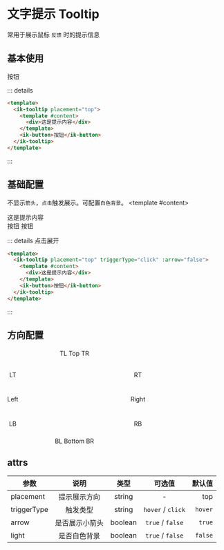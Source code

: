 # 文字提示 Tooltip

常用于展示鼠标 `反馈` 时的提示信息

## 基本使用

<ik-tooltip placement="top">
  <template #content>
    <div>这是提示内容</div>
  </template>
  <ik-button>按钮</ik-button>
</ik-tooltip>

::: details

```html
<template>
  <ik-tooltip placement="top">
    <template #content>
      <div>这是提示内容</div>
    </template>
    <ik-button>按钮</ik-button>
  </ik-tooltip>
</template>
```

:::

## 基础配置

不显示`箭头`，`点击`触发展示。可配置`白色背景`。
<ik-space>
<ik-tooltip placement="top" triggerType="click" :arrow="false">
<template #content>

<div>这是提示内容</div>
</template>
<ik-button>按钮</ik-button>
</ik-tooltip>

  <ik-tooltip placement="top" light triggerType="click" arrow>
    <template #content>
      <div>这是提示内容</div>
    </template>
    <ik-button>按钮</ik-button>
  </ik-tooltip>
</ik-space>

::: details 点击展开

```html
<template>
  <ik-tooltip placement="top" triggerType="click" :arrow="false">
    <template #content>
      <div>这是提示内容</div>
    </template>
    <ik-button>按钮</ik-button>
  </ik-tooltip>
</template>
```

:::

## 方向配置

<div class="box">

<div class="box1">
<ik-tooltip placement="left-start">
  <template #content>
    <div>文字提示</div>
  </template>
  <ik-button>LT</ik-button>
</ik-tooltip>
<ik-tooltip placement="left">
  <template #content>
    <div>文字提示</div>
  </template>
  <ik-button>Left</ik-button>
</ik-tooltip>
<ik-tooltip placement="left-end">
  <template #content>
    <div>文字提示</div>
  </template>
  <ik-button>LB</ik-button>
</ik-tooltip>
</div>

<div class="box2">
<div class="box2-top">
<ik-tooltip placement="top-start">
  <template #content>
    <div>文字提示</div>
  </template>
  <ik-button>TL</ik-button>
</ik-tooltip>
<ik-tooltip placement="top">
  <template #content>
    <div>文字提示</div>
  </template>
  <ik-button>Top</ik-button>
</ik-tooltip>
<ik-tooltip placement="top-end">
  <template #content>
    <div>文字提示</div>
  </template>
  <ik-button>TR</ik-button>
</ik-tooltip>
</div>
<div class="box2-bottom">
<ik-tooltip placement="bottom-start">
  <template #content>
    <div>文字提示</div>
  </template>
  <ik-button>BL</ik-button>
</ik-tooltip>
<ik-tooltip placement="bottom">
  <template #content>
    <div>文字提示</div>
  </template>
  <ik-button>Bottom</ik-button>
</ik-tooltip>
<ik-tooltip placement="bottom-end">
  <template #content>
    <div>文字提示</div>
  </template>
  <ik-button>BR</ik-button>
</ik-tooltip>
</div>
</div>
<div class="box1">
<ik-tooltip placement="right-start">
  <template #content>
    <div>文字提示</div>
  </template>
  <ik-button>RT</ik-button>
</ik-tooltip>
<ik-tooltip placement="right">
  <template #content>
    <div>文字提示</div>
  </template>
  <ik-button>Right</ik-button>
</ik-tooltip>
<ik-tooltip placement="right-end">
  <template #content>
    <div>文字提示</div>
  </template>
  <ik-button>RB</ik-button>
</ik-tooltip>
</div>

</div>

## attrs

| 参数        |      说明      |  类型   |      可选值       |  默认值 |
| ----------- | :------------: | :-----: | :---------------: | ------: |
| placement   |  提示展示方向  | string  |         -         |     top |
| triggerType |    触发类型    | string  | `hover` / `click` | `hover` |
| arrow       | 是否展示小箭头 | boolean | `true` / `false`  |  `true` |
| light       |  是否白色背景  | boolean | `true` / `false`  | `false` |

<style>
  .box {
    display: flex;
    margin-top: 40px;
  }
  .box1 {
    height: 130px;
    margin-top: 30px;
    display: flex;
    flex-direction: column;
    align-items: center;
    justify-content: space-between;
  }
  .box2 {
    width: 260px;
    height: 220px;
    margin-top: -20px;
    display: flex;
    flex-direction: column;
    align-items: center;
    justify-content: space-between;
  }
  .box2-top {
  }
  .box2-bottom {
    margin-top: 40px;
  }
  .box3 {
    width: 100px;
    display: flex;
    align-items: center;
  }
</style>
